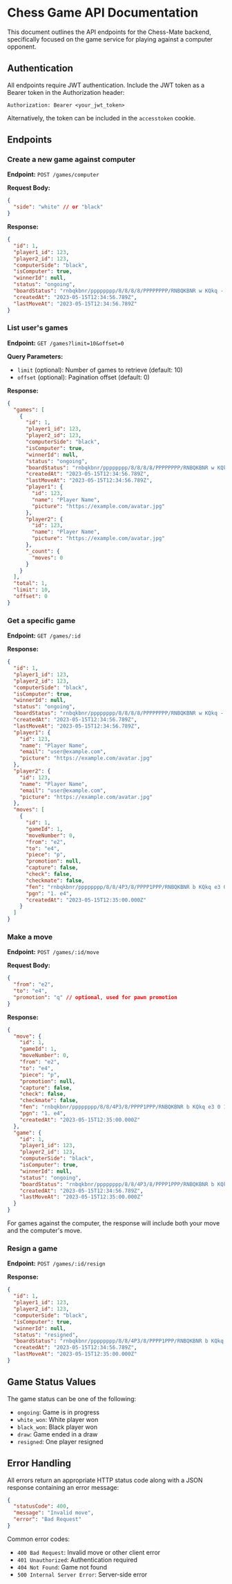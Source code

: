 # Chess Game API Documentation

This document outlines the API endpoints for the Chess-Mate backend, specifically focused on the game service for playing against a computer opponent.

## Authentication

All endpoints require JWT authentication. Include the JWT token as a Bearer token in the Authorization header:

```
Authorization: Bearer <your_jwt_token>
```

Alternatively, the token can be included in the `accesstoken` cookie.

## Endpoints

### Create a new game against computer

**Endpoint:** `POST /games/computer`

**Request Body:**
```json
{
  "side": "white" // or "black"
}
```

**Response:**
```json
{
  "id": 1,
  "player1_id": 123,
  "player2_id": 123,
  "computerSide": "black",
  "isComputer": true,
  "winnerId": null,
  "status": "ongoing",
  "boardStatus": "rnbqkbnr/pppppppp/8/8/8/8/PPPPPPPP/RNBQKBNR w KQkq - 0 1",
  "createdAt": "2023-05-15T12:34:56.789Z",
  "lastMoveAt": "2023-05-15T12:34:56.789Z"
}
```

### List user's games

**Endpoint:** `GET /games?limit=10&offset=0`

**Query Parameters:**
- `limit` (optional): Number of games to retrieve (default: 10)
- `offset` (optional): Pagination offset (default: 0)

**Response:**
```json
{
  "games": [
    {
      "id": 1,
      "player1_id": 123,
      "player2_id": 123,
      "computerSide": "black",
      "isComputer": true,
      "winnerId": null,
      "status": "ongoing",
      "boardStatus": "rnbqkbnr/pppppppp/8/8/8/8/PPPPPPPP/RNBQKBNR w KQkq - 0 1",
      "createdAt": "2023-05-15T12:34:56.789Z",
      "lastMoveAt": "2023-05-15T12:34:56.789Z",
      "player1": {
        "id": 123,
        "name": "Player Name",
        "picture": "https://example.com/avatar.jpg"
      },
      "player2": {
        "id": 123,
        "name": "Player Name",
        "picture": "https://example.com/avatar.jpg"
      },
      "_count": {
        "moves": 0
      }
    }
  ],
  "total": 1,
  "limit": 10,
  "offset": 0
}
```

### Get a specific game

**Endpoint:** `GET /games/:id`

**Response:**
```json
{
  "id": 1,
  "player1_id": 123,
  "player2_id": 123,
  "computerSide": "black",
  "isComputer": true,
  "winnerId": null,
  "status": "ongoing",
  "boardStatus": "rnbqkbnr/pppppppp/8/8/8/8/PPPPPPPP/RNBQKBNR w KQkq - 0 1",
  "createdAt": "2023-05-15T12:34:56.789Z",
  "lastMoveAt": "2023-05-15T12:34:56.789Z",
  "player1": {
    "id": 123,
    "name": "Player Name",
    "email": "user@example.com",
    "picture": "https://example.com/avatar.jpg"
  },
  "player2": {
    "id": 123,
    "name": "Player Name",
    "email": "user@example.com",
    "picture": "https://example.com/avatar.jpg"
  },
  "moves": [
    {
      "id": 1,
      "gameId": 1,
      "moveNumber": 0,
      "from": "e2",
      "to": "e4",
      "piece": "p",
      "promotion": null,
      "capture": false,
      "check": false,
      "checkmate": false,
      "fen": "rnbqkbnr/pppppppp/8/8/4P3/8/PPPP1PPP/RNBQKBNR b KQkq e3 0 1",
      "pgn": "1. e4",
      "createdAt": "2023-05-15T12:35:00.000Z"
    }
  ]
}
```

### Make a move

**Endpoint:** `POST /games/:id/move`

**Request Body:**
```json
{
  "from": "e2",
  "to": "e4",
  "promotion": "q" // optional, used for pawn promotion
}
```

**Response:**
```json
{
  "move": {
    "id": 1,
    "gameId": 1,
    "moveNumber": 0,
    "from": "e2",
    "to": "e4",
    "piece": "p",
    "promotion": null,
    "capture": false,
    "check": false,
    "checkmate": false,
    "fen": "rnbqkbnr/pppppppp/8/8/4P3/8/PPPP1PPP/RNBQKBNR b KQkq e3 0 1",
    "pgn": "1. e4",
    "createdAt": "2023-05-15T12:35:00.000Z"
  },
  "game": {
    "id": 1,
    "player1_id": 123,
    "player2_id": 123,
    "computerSide": "black",
    "isComputer": true,
    "winnerId": null,
    "status": "ongoing",
    "boardStatus": "rnbqkbnr/pppppppp/8/8/4P3/8/PPPP1PPP/RNBQKBNR b KQkq e3 0 1",
    "createdAt": "2023-05-15T12:34:56.789Z",
    "lastMoveAt": "2023-05-15T12:35:00.000Z"
  }
}
```

For games against the computer, the response will include both your move and the computer's move.

### Resign a game

**Endpoint:** `POST /games/:id/resign`

**Response:**
```json
{
  "id": 1,
  "player1_id": 123,
  "player2_id": 123,
  "computerSide": "black",
  "isComputer": true,
  "winnerId": null,
  "status": "resigned",
  "boardStatus": "rnbqkbnr/pppppppp/8/8/4P3/8/PPPP1PPP/RNBQKBNR b KQkq e3 0 1",
  "createdAt": "2023-05-15T12:34:56.789Z",
  "lastMoveAt": "2023-05-15T12:35:00.000Z"
}
```

## Game Status Values

The game status can be one of the following:
- `ongoing`: Game is in progress
- `white_won`: White player won
- `black_won`: Black player won
- `draw`: Game ended in a draw
- `resigned`: One player resigned

## Error Handling

All errors return an appropriate HTTP status code along with a JSON response containing an error message:

```json
{
  "statusCode": 400,
  "message": "Invalid move",
  "error": "Bad Request"
}
```

Common error codes:
- `400 Bad Request`: Invalid move or other client error
- `401 Unauthorized`: Authentication required
- `404 Not Found`: Game not found
- `500 Internal Server Error`: Server-side error 
